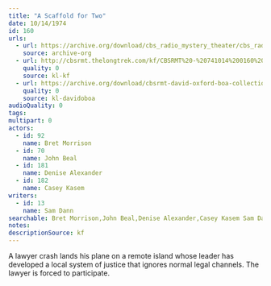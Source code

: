 ```yaml
---
title: "A Scaffold for Two"
date: 10/14/1974
id: 160
urls: 
  - url: https://archive.org/download/cbs_radio_mystery_theater/cbs_radio_mystery_theater-0151-0200.zip/cbs_radio_mystery_theater-0151-0200%2Fcbsrmt_0160_a_scaffold_for_two.mp3
    source: archive-org
  - url: http://cbsrmt.thelongtrek.com/kf/CBSRMT%20-%20741014%200160%20A%20Scaffold%20For%20Two_kf.mp3
    quality: 0
    source: kl-kf
  - url: https://archive.org/download/cbsrmt-david-oxford-boa-collection/CBSRMT-741014-0160-A-Scaffold-For-Two-(64-44)_kf-{BoA}.mp3
    quality: 0
    source: kl-davidoboa
audioQuality: 0
tags: 
multipart: 0
actors:  
  - id: 92
    name: Bret Morrison  
  - id: 70
    name: John Beal  
  - id: 181
    name: Denise Alexander  
  - id: 182
    name: Casey Kasem
writers:  
  - id: 13
    name: Sam Dann
searchable: Bret Morrison,John Beal,Denise Alexander,Casey Kasem Sam Dann
notes: 
descriptionSource: kf
---
```

A lawyer crash lands his plane on a remote island whose leader has developed a local system of justice that ignores normal legal channels. The lawyer is forced to participate.